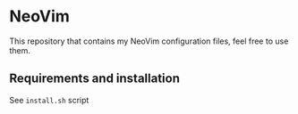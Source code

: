 # NeoVim

This repository that contains my NeoVim configuration files, feel free to use them.

## Requirements and installation

See `install.sh` script

